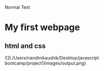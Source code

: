 Normal Text

# My first webpage
## html and css

![](./Users/nandinikaushik/Desktop/javascript bootcamp/project1/images/output.png)
